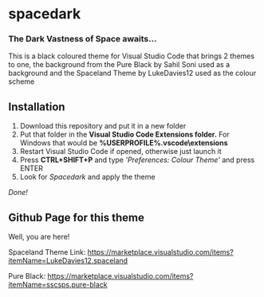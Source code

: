 # spacedark
### The Dark Vastness of Space awaits...

This is a black coloured theme for Visual Studio Code that brings 2 themes to one,
the background from the Pure Black by Sahil Soni used as a background and the Spaceland Theme by LukeDavies12 used as the colour scheme

## Installation

1) Download this repository and put it in a new folder
2) Put that folder in the **Visual Studio Code Extensions folder.** For Windows that would be **%USERPROFILE%\.vscode\extensions**
3) Restart Visual Studio Code if opened, otherwise just launch it
4) Press **CTRL+SHIFT+P** and type *'Preferences: Colour Theme'* and press ENTER
5) Look for *Spacedark* and apply the theme

*Done!*

## Github Page for this theme
Well, you are here!

Spaceland Theme Link: https://marketplace.visualstudio.com/items?itemName=LukeDavies12.spaceland

Pure Black: https://marketplace.visualstudio.com/items?itemName=sscsps.pure-black
